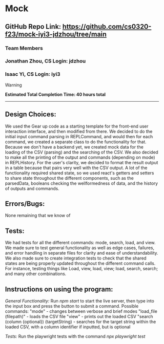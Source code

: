 # Mock
## GitHub Repo Link: https://github.com/cs0320-f23/mock-iyi3-jdzhou/tree/main
### Team Members
### Jonathan Zhou, CS Login: jdzhou
### Isaac Yi, CS Login: iyi3

> [!WARNING]
> **Estimated Total Completion Time: 40 hours total**

<hr>

## Design Choices: 
We used the Gear up code as a starting template for the front-end user interaction interface, and then modified from there. We decided to do the initial input command parsing in 
REPLCommand, and would then for each command, we created a separate class to do the functionality for that. Because we don't have a backend yet, we created mock data for the
loading of the CSV (parsing) and the searching of the CSV. We also decided to make all the printing of the output and commands (depending on mode) in REPLHistory. For the user's
clarity, we decided to format the result output in a table because that pairs very well with the CSV output. A lot of the functionality required shared state, so we used react's 
getters and setters to share state throughout the different components, such as the parsedData, booleans checking the wellformedness of data, and the history of outputs and commands.

## Errors/Bugs:
None remaining that we know of

## Tests:
We had tests for all the different commands: mode, search, load, and view. We made sure to test general functionality as well as edge cases, failures, and error handling in separate
files for clarity and ease of understandability.
We also made sure to create integration tests to check that the shared states are being properly updated throughout the different command calls. For instance, testing things like
Load, view, load, view; load, search, search; and many other combinations.

## Instructions on using the program:
*General Functionality:*
Run *npm start* to start the live server, then type into the input box and press the button to submit a command.
Possible commands:
"mode" - changes between verbose and brief modes
"load_file (filepath)" - loads the CSV file
"view" - prints out the loaded CSV
"search (column {optional}) (targetString) - searches for the target string within the loaded CSV, with a column identifier if inputted, but is optional

*Tests:*
Run the playwright tests with the command *npx playwright test*
